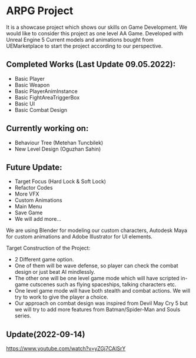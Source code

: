 # ARPG Project
It is a showcase project which shows our skills on Game Development. We would like to consider this project as one level AA Game. Developed with Unreal Engine 5
Current models and animations bought from UEMarketplace to start the project according to our perspective.

## Completed Works (Last Update 09.05.2022):
- Basic Player
- Basic Weapon
- Basic PlayerAnimInstance
- Basic FightAreaTriggerBox
- Basic UI
- Basic Combat Design

## Currently working on:
- Behaviour Tree    (Metehan Tuncbilek)
- New Level Design  (Oguzhan Sahin)

## Future Update:
- Target Focus (Hard Lock & Soft Lock)
- Refactor Codes
- More VFX
- Custom Animations
- Main Menu
- Save Game
- We will add more...

We are using Blender for modeling our custom characters, Autodesk Maya for custom animations and Adobe Illustrator for UI elements.

Target Construction of the Project:
- 2 Different game option. 
- One of them will be wave defense, so player can check the combat design or just beat AI mindlessly.
- The other one will be one level game mode which will have scripted in-game cutscenes such as flying spaceships, talking characters etc.
- One level game mode will have both stealth and combat actions. We will try to work to give the player a choice.
- Our approach on combat design was inspired from Devil May Cry 5 but we will try to add more features from Batman/Spider-Man and Souls series.

## Update(2022-09-14)
https://www.youtube.com/watch?v=yZGj7CAlSrY
